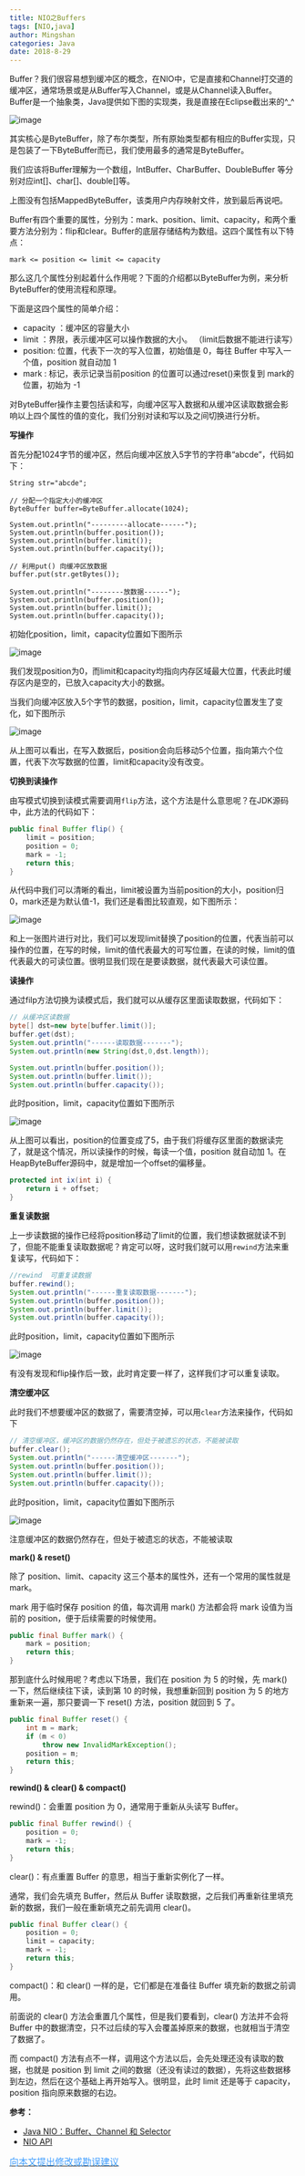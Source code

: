```yaml
---
title: NIO之Buffers
tags: [NIO,java]
author: Mingshan
categories: Java
date: 2018-8-29
---
```


Buffer？我们很容易想到缓冲区的概念，在NIO中，它是直接和Channel打交道的缓冲区，通常场景或是从Buffer写入Channel，或是从Channel读入Buffer。Buffer是一个抽象类，Java提供如下图的实现类，我是直接在Eclipse截出来的^_^

<!-- more -->

![image](https://github.com/ZZULI-TECH/interview/blob/master/images/buffer_impl.png?raw=true)

其实核心是ByteBuffer，除了布尔类型，所有原始类型都有相应的Buffer实现，只是包装了一下ByteBuffer而已，我们使用最多的通常是ByteBuffer。

我们应该将Buffer理解为一个数组，IntBuffer、CharBuffer、DoubleBuffer 等分别对应int[]、char[]、double[]等。

上图没有包括MappedByteBuffer，该类用户内存映射文件，放到最后再说吧。

Buffer有四个重要的属性，分别为：mark、position、limit、capacity，和两个重要方法分别为：flip和clear。Buffer的底层存储结构为数组。这四个属性有以下特点：

```
mark <= position <= limit <= capacity
```

那么这几个属性分别起着什么作用呢？下面的介绍都以ByteBuffer为例，来分析ByteBuffer的使用流程和原理。

下面是这四个属性的简单介绍：

 - capacity ：缓冲区的容量大小
 - limit ：界限，表示缓冲区可以操作数据的大小。 （limit后数据不能进行读写）
 - position: 位置，代表下一次的写入位置，初始值是 0，每往 Buffer 中写入一个值，position 就自动加 1
 - mark : 标记，表示记录当前position 的位置可以通过reset()来恢复到 mark的位置，初始为 -1

对ByteBuffer操作主要包括读和写，向缓冲区写入数据和从缓冲区读取数据会影响以上四个属性的值的变化，我们分别对读和写以及之间切换进行分析。

**写操作**

首先分配1024字节的缓冲区，然后向缓冲区放入5字节的字符串“abcde”，代码如下：

```
String str="abcde";

// 分配一个指定大小的缓冲区
ByteBuffer buffer=ByteBuffer.allocate(1024);

System.out.println("---------allocate------");
System.out.println(buffer.position());
System.out.println(buffer.limit());
System.out.println(buffer.capacity());

// 利用put() 向缓冲区放数据
buffer.put(str.getBytes());

System.out.println("--------放数据------");
System.out.println(buffer.position());
System.out.println(buffer.limit());
System.out.println(buffer.capacity());
```

初始化position，limit，capacity位置如下图所示

![image](https://github.com/ZZULI-TECH/interview/blob/master/images/bytebuffer_init.png?raw=true)

我们发现position为0，而limit和capacity均指向内存区域最大位置，代表此时缓存区内是空的，已放入capacity大小的数据。

当我们向缓冲区放入5个字节的数据，position，limit，capacity位置发生了变化，如下图所示

![image](https://github.com/ZZULI-TECH/interview/blob/master/images/bytebuffer_put.png?raw=true)

从上图可以看出，在写入数据后，position会向后移动5个位置，指向第六个位置，代表下次写数据的位置，limit和capacity没有改变。


**切换到读操作**

由写模式切换到读模式需要调用`flip`方法，这个方法是什么意思呢？在JDK源码中，此方法的代码如下：


```Java
public final Buffer flip() {
    limit = position;
    position = 0;
    mark = -1;
    return this;
}
```

从代码中我们可以清晰的看出，limit被设置为当前position的大小，position归0，mark还是为默认值-1，我们还是看图比较直观，如下图所示：

![image](https://github.com/ZZULI-TECH/interview/blob/master/images/bytebuffer_flip.png?raw=true)


和上一张图片进行对比，我们可以发现limit替换了position的位置，代表当前可以操作的位置，在写的时候，limit的值代表最大的可写位置，在读的时候，limit的值代表最大的可读位置。很明显我们现在是要读数据，就代表最大可读位置。

**读操作**

通过filp方法切换为读模式后，我们就可以从缓存区里面读取数据，代码如下：

```Java
// 从缓冲区读数据
byte[] dst=new byte[buffer.limit()];
buffer.get(dst);
System.out.println("------读取数据-------");
System.out.println(new String(dst,0,dst.length));

System.out.println(buffer.position());
System.out.println(buffer.limit());
System.out.println(buffer.capacity());
```

此时position，limit，capacity位置如下图所示

![image](https://github.com/ZZULI-TECH/interview/blob/master/images/bytebuffer_read.png?raw=true)

从上图可以看出，position的位置变成了5，由于我们将缓存区里面的数据读完了，就是这个情况，所以读操作的时候，每读一个值，position 就自动加 1。在HeapByteBuffer源码中，就是增加一个offset的偏移量。

```Java
protected int ix(int i) {
    return i + offset;
}
```

**重复读数据**

上一步读数据的操作已经将position移动了limit的位置，我们想读数据就读不到了，但能不能重复读取数据呢？肯定可以呀，这时我们就可以用`rewind`方法来重复读写，代码如下：

```Java
//rewind  可重复读数据
buffer.rewind();
System.out.println("------重复读取数据-------");
System.out.println(buffer.position());
System.out.println(buffer.limit());
System.out.println(buffer.capacity());
```

此时position，limit，capacity位置如下图所示

![image](https://github.com/ZZULI-TECH/interview/blob/master/images/bytebuffer_rewind.png?raw=true)

有没有发现和flip操作后一致，此时肯定要一样了，这样我们才可以重复读取。

**清空缓冲区**

此时我们不想要缓冲区的数据了，需要清空掉，可以用`clear`方法来操作，代码如下


```Java
// 清空缓冲区，缓冲区的数据仍然存在，但处于被遗忘的状态，不能被读取
buffer.clear();
System.out.println("------清空缓冲区-------");
System.out.println(buffer.position());
System.out.println(buffer.limit());
System.out.println(buffer.capacity());

```

此时position，limit，capacity位置如下图所示

![image](https://github.com/ZZULI-TECH/interview/blob/master/images/bytebuffer_clear.png?raw=true)

注意缓冲区的数据仍然存在，但处于被遗忘的状态，不能被读取

**mark() & reset()**

除了 position、limit、capacity 这三个基本的属性外，还有一个常用的属性就是 mark。

mark 用于临时保存 position 的值，每次调用 mark() 方法都会将 mark 设值为当前的 position，便于后续需要的时候使用。

```Java
public final Buffer mark() {
    mark = position;
    return this;
}
```

那到底什么时候用呢？考虑以下场景，我们在 position 为 5 的时候，先 mark() 一下，然后继续往下读，读到第 10 的时候，我想重新回到 position 为 5 的地方重新来一遍，那只要调一下 reset() 方法，position 就回到 5 了。

```Java
public final Buffer reset() {
    int m = mark;
    if (m < 0)
        throw new InvalidMarkException();
    position = m;
    return this;
}
```

**rewind() & clear() & compact()**

rewind()：会重置 position 为 0，通常用于重新从头读写 Buffer。


```Java
public final Buffer rewind() {
    position = 0;
    mark = -1;
    return this;
}
```
clear()：有点重置 Buffer 的意思，相当于重新实例化了一样。

通常，我们会先填充 Buffer，然后从 Buffer 读取数据，之后我们再重新往里填充新的数据，我们一般在重新填充之前先调用 clear()。

```Java
public final Buffer clear() {
    position = 0;
    limit = capacity;
    mark = -1;
    return this;
}
```

compact()：和 clear() 一样的是，它们都是在准备往 Buffer 填充新的数据之前调用。

前面说的 clear() 方法会重置几个属性，但是我们要看到，clear() 方法并不会将 Buffer 中的数据清空，只不过后续的写入会覆盖掉原来的数据，也就相当于清空了数据了。

而 compact() 方法有点不一样，调用这个方法以后，会先处理还没有读取的数据，也就是 position 到 limit 之间的数据（还没有读过的数据），先将这些数据移到左边，然后在这个基础上再开始写入。很明显，此时 limit 还是等于 capacity，position 指向原来数据的右边。

**参考：**

- [Java NIO：Buffer、Channel 和 Selector](http://www.importnew.com/28007.html)
- [NIO API](https://docs.oracle.com/javase/10/docs/api/java/nio/package-summary.html)


[<font size=3 color="#409EFF">向本文提出修改或勘误建议</font>](https://github.com/mstao/mstao.github.io/blob/hexo/source/_posts/nio-buffers.md)